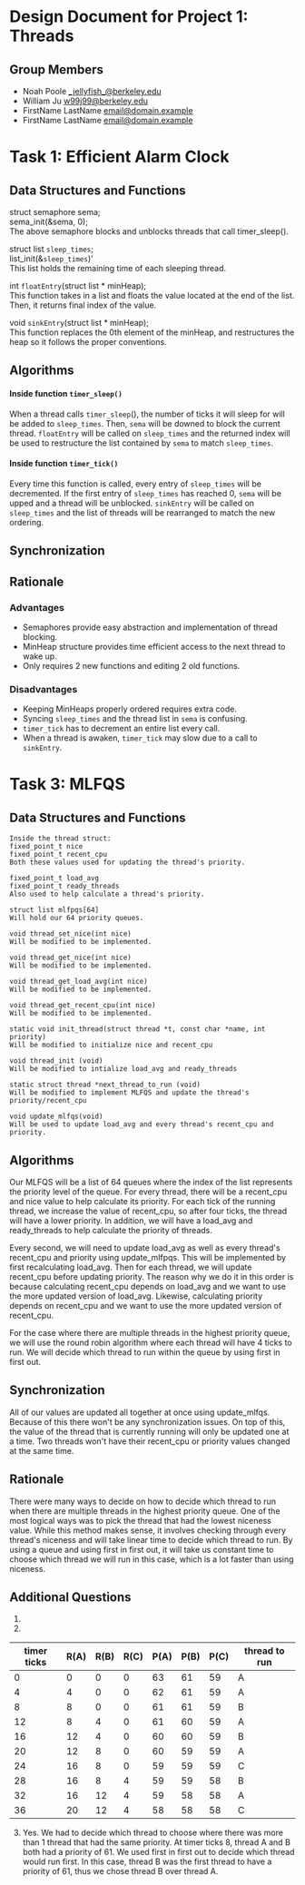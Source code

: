 Design Document for Project 1: Threads
======================================

## Group Members

* Noah Poole <_jellyfish_@berkeley.edu>
* William Ju <w99j99@berkeley.edu>
* FirstName LastName <email@domain.example>
* FirstName LastName <email@domain.example>

# Task 1: Efficient Alarm Clock

## Data Structures and Functions
struct semaphore sema;  
sema_init(&sema, 0);  
The above semaphore blocks and unblocks threads that call timer_sleep().  
  
struct list `sleep_times`;  
list_init(&`sleep_times`)'  
This list holds the remaining time of each sleeping thread.  
  
int `floatEntry`(struct list * minHeap);  
This function takes in a list and floats the value located at the end of the list.  Then, it returns final index of the value.  
  
void `sinkEntry`(struct list * minHeap);  
This function replaces the 0th element of the minHeap, and restructures the heap so it follows the proper conventions.  
  
## Algorithms
#### Inside function `timer_sleep()`
When a thread calls `timer_sleep`(), the number of ticks it will sleep for will be added to `sleep_times`.  Then, `sema` will be downed to block the current thread.  `floatEntry` will be called on `sleep_times` and the returned index will be used to restructure the list contained by `sema` to match `sleep_times`.  
#### Inside function `timer_tick()`
Every time this function is called, every entry of `sleep_times` will be decremented.  If the first entry of `sleep_times` has reached 0, `sema` will be upped and a thread will be unblocked.  `sinkEntry` will be called on `sleep_times` and the list of threads will be rearranged to match the new ordering.

## Synchronization

## Rationale
### Advantages
- Semaphores provide easy abstraction and implementation of thread blocking.
- MinHeap structure provides time efficient access to the next thread to wake up.
- Only requires 2 new functions and editing 2 old functions.

### Disadvantages
- Keeping MinHeaps properly ordered requires extra code.
- Syncing `sleep_times` and the thread list in `sema` is confusing.
- `timer_tick` has to decrement an entire list every call.
- When a thread is awaken, `timer_tick` may slow due to a call to `sinkEntry`.

# Task 3: MLFQS

## Data Structures and Functions
```
Inside the thread struct:
fixed_point_t nice 
fixed_point_t recent_cpu
Both these values used for updating the thread's priority.

fixed_point_t load_avg
fixed_point_t ready_threads
Also used to help calculate a thread's priority.

struct list mlfpqs[64]
Will hold our 64 priority queues.

void thread_set_nice(int nice)
Will be modified to be implemented.

void thread_get_nice(int nice)
Will be modified to be implemented.

void thread_get_load_avg(int nice)
Will be modified to be implemented.

void thread_get_recent_cpu(int nice)
Will be modified to be implemented.

static void init_thread(struct thread *t, const char *name, int priority)
Will be modified to initialize nice and recent_cpu

void thread_init (void)
Will be modified to intialize load_avg and ready_threads

static struct thread *next_thread_to_run (void)
Will be modified to implement MLFQS and update the thread's priority/recent_cpu

void update_mlfqs(void)
Will be used to update load_avg and every thread's recent_cpu and priority.
```

## Algorithms
Our MLFQS will be a list of 64 queues where the index of the list represents the priority level of the queue. For every thread, there will be a recent_cpu and nice value to help calculate its priority. For each tick of the running thread, we increase the value of recent_cpu, so after four ticks, the thread will have a lower priority. In addition, we will have a load_avg and ready_threads to help calculate the priority of threads.

Every second, we will need to update load_avg as well as every thread's recent_cpu and priority using update_mlfpqs. This will be implemented by first recalculating load_avg. Then for each thread, we will update recent_cpu before updating priority. The reason why we do it in this order is because calculating recent_cpu depends on load_avg and we want to use the more updated version of load_avg. Likewise, calculating priority depends on recent_cpu and we want to use the more updated version of recent_cpu.

For the case where there are multiple threads in the highest priority queue, we will use the round robin algorithm where each thread will have 4 ticks to run. We will decide which thread to run within the queue by using first in first out.

## Synchronization
All of our values are updated all together at once using update_mlfqs. Because of this there won't be any synchronization issues. On top of this, the value of the thread that is currently running will only be updated one at a time. Two threads won't have their recent_cpu or priority values changed at the same time.

## Rationale
There were many ways to decide on how to decide which thread to run when there are multiple threads in the highest priority queue. One of the most logical ways was to pick the thread that had the lowest niceness value. While this method makes sense, it involves checking through every thread's niceness and will take linear time to decide which thread to run. By using a queue and using first in first out, it will take us constant time to choose which thread we will run in this case, which is a lot faster than using niceness.

## Additional Questions
1.

2.
timer ticks | R(A) | R(B) | R(C) | P(A) | P(B) | P(C) | thread to run
------------|------|------|------|------|------|------|--------------
 0          |   0  |   0  |  0   |   63 |   61 |   59 |A
 4          |   4  |   0  |  0   |   62 |   61 |  59  |A
 8          |   8  |   0  |   0  |    61|   61 |  59  |B
12          |   8  |   4  |   0  |   61 |   60 |  59  |A
16          |   12 |   4  |   0  |   60 |  60  |  59  |B
20          |   12 |   8  |   0  |   60 |  59  |  59  |A
24          |   16 |   8  |  0   |   59 |  59  |  59  |C
28          |   16 |   8  |  4   |   59 |  59  |  58  |B
32          |   16 |  12  |  4   |   59 |  58  |  58  |A
36          |   20 |  12  |  4   |   58 |  58  |   58 |C
3. Yes. We had to decide which thread to choose where there was more than 1 thread that had the same priority. At timer ticks 8, thread A and B both had a priority of 61. We used first in first out to decide which thread would run first. In this case, thread B was the first thread to have a priority of 61, thus we chose thread B over thread A. 

